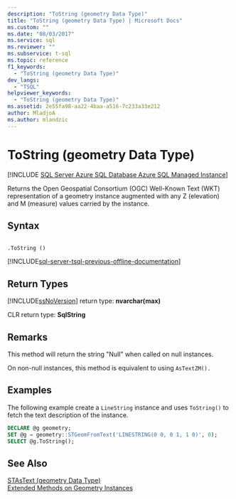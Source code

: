 ```yaml
---
description: "ToString (geometry Data Type)"
title: "ToString (geometry Data Type) | Microsoft Docs"
ms.custom: ""
ms.date: "08/03/2017"
ms.service: sql
ms.reviewer: ""
ms.subservice: t-sql
ms.topic: reference
f1_keywords: 
  - "ToString (geometry Data Type)"
dev_langs: 
  - "TSQL"
helpviewer_keywords: 
  - "ToString (geometry Data Type)"
ms.assetid: 2e55fa98-aa22-4baa-a516-7c233a33e212
author: MladjoA
ms.author: mlandzic 
---
```

# ToString (geometry Data Type)
[!INCLUDE [SQL Server Azure SQL Database Azure SQL Managed Instance](../../includes/applies-to-version/sql-asdb-asdbmi.md)]

Returns the Open Geospatial Consortium (OGC) Well-Known Text (WKT) representation of a geometry instance augmented with any Z (elevation) and M (measure) values carried by the instance.
  
## Syntax  
  
```  
  
.ToString ()  
```  
  
[!INCLUDE[sql-server-tsql-previous-offline-documentation](../../includes/sql-server-tsql-previous-offline-documentation.md)]

## Return Types
 [!INCLUDE[ssNoVersion](../../includes/ssnoversion-md.md)] return type: **nvarchar(max)**  
  
 CLR return type: **SqlString**  
  
## Remarks  
 This method will return the string "Null" when called on null instances.  
  
 On non-null instances, this method is equivalent to using `AsTextZM().`  
  
## Examples  
 The following example create a `LineString` instance and uses `ToString()` to fetch the text description of the instance.  
  
```sql
DECLARE @g geometry;  
SET @g = geometry::STGeomFromText('LINESTRING(0 0, 0 1, 1 0)', 0);  
SELECT @g.ToString();  
```  
  
## See Also  
 [STAsText &#40;geometry Data Type&#41;](../../t-sql/spatial-geometry/stastext-geometry-data-type.md)   
 [Extended Methods on Geometry Instances](../../t-sql/spatial-geometry/extended-methods-on-geometry-instances.md)  
  
  

